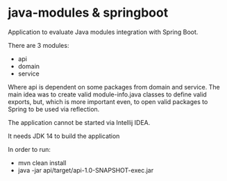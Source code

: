 # java-modules & springboot
Application to evaluate Java modules integration with Spring Boot.

There are 3 modules:
* api
* domain
* service

Where api is dependent on some packages from domain and service.
The main idea was to create valid module-info.java classes to define valid exports, but, which is more important even, to open valid packages to Spring to be used via reflection.

The application cannot be started via Intellij IDEA.

It needs JDK 14 to build the application

In order to run:
* mvn clean install
* java -jar api/target/api-1.0-SNAPSHOT-exec.jar
